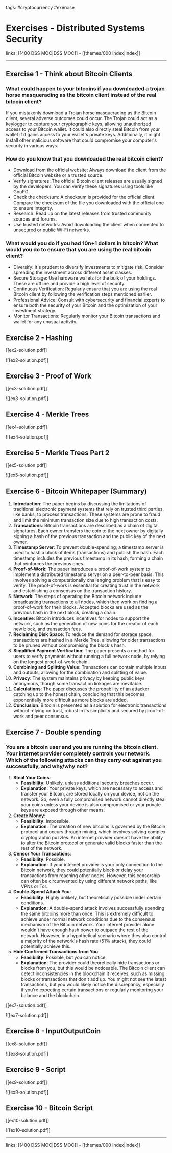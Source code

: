 tags: #cryptocurrency #exercise 

# Exercises - Distributed Systems Security

links: [[400 DSS MOC|DSS MOC]] - [[themes/000 Index|Index]]

---

## Exercise 1 - Think about Bitcoin Clients

### What could happen to your bitcoins if you downloaded a trojan horse masquerading as the bitcoin client instead of the real bitcoin client? 

If you mistakenly download a Trojan horse masquerading as the Bitcoin client, several adverse outcomes could occur. The Trojan could act as a keylogger to capture your cryptographic keys, allowing unauthorized access to your Bitcoin wallet. It could also directly steal Bitcoin from your wallet if it gains access to your wallet's private keys. Additionally, it might install other malicious software that could compromise your computer's security in various ways.

### How do you know that you downloaded the real bitcoin client? 

- Download from the official website: Always download the client from the official Bitcoin website or a trusted source.
- Verify signatures: The official Bitcoin client releases are usually signed by the developers. You can verify these signatures using tools like GnuPG.
- Check the checksum: A checksum is provided for the official client. Compare the checksum of the file you downloaded with the official one to ensure integrity.
- Research: Read up on the latest releases from trusted community sources and forums.
- Use trusted networks: Avoid downloading the client when connected to unsecured or public Wi-Fi networks.
### What would you do if you had 10n+1 dollars in bitcoin? What would you do to ensure that you are using the real bitcoin client?

- Diversify: It's prudent to diversify investments to mitigate risk. Consider spreading the investment across different asset classes.
- Secure Storage: Use hardware wallets for the bulk of your holdings. These are offline and provide a high level of security.
- Continuous Verification: Regularly ensure that you are using the real Bitcoin client by following the verification steps mentioned earlier.
- Professional Advice: Consult with cybersecurity and financial experts to ensure both the security of your Bitcoin and the optimization of your investment strategy.
- Monitor Transactions: Regularly monitor your Bitcoin transactions and wallet for any unusual activity.



## Exercise 2 - Hashing

[[ex2-solution.pdf]]

![[ex2-solution.pdf]]



## Exercise 3 - Proof of Work

[[ex3-solution.pdf]]

![[ex3-solution.pdf]]




## Exercise 4 - Merkle Trees

[[ex4-solution.pdf]]

![[ex4-solution.pdf]]


## Exercise 5 - Merkle Trees Part 2

[[ex5-solution.pdf]]

![[ex5-solution.pdf]]


## Exercise 6 - Bitcoin Whitepaper (Summary)

1. **Introduction**: The paper begins by discussing the limitations of traditional electronic payment systems that rely on trusted third parties, like banks, to process transactions. These systems are prone to fraud and limit the minimum transaction size due to high transaction costs.
2. **Transactions**: Bitcoin transactions are described as a chain of digital signatures. Each owner transfers the coin to the next owner by digitally signing a hash of the previous transaction and the public key of the next owner.
3. **Timestamp Server**: To prevent double-spending, a timestamp server is used to hash a block of items (transactions) and publish the hash. Each timestamp includes the previous timestamp in its hash, forming a chain that reinforces the previous ones.
4. **Proof-of-Work**: The paper introduces a proof-of-work system to implement a distributed timestamp server on a peer-to-peer basis. This involves solving a computationally challenging problem that is easy to verify. The proof-of-work is essential for creating trust in the network and establishing a consensus on the transaction history.
5. **Network**: The steps of operating the Bitcoin network include broadcasting transactions to all nodes, which then work on finding a proof-of-work for their blocks. Accepted blocks are used as the previous hash in the next block, creating a chain.
6. **Incentive**: Bitcoin introduces incentives for nodes to support the network, such as the generation of new coins for the creator of each new block, and transaction fees.
7. **Reclaiming Disk Space**: To reduce the demand for storage space, transactions are hashed in a Merkle Tree, allowing for older transactions to be pruned without compromising the block's hash.
8. **Simplified Payment Verification**: The paper presents a method for users to verify payments without running a full network node, by relying on the longest proof-of-work chain.
9. **Combining and Splitting Value**: Transactions can contain multiple inputs and outputs, allowing for the combination and splitting of value.
10. **Privacy**: The system maintains privacy by keeping public keys anonymous, though some transaction linkages are inevitable.
11. **Calculations**: The paper discusses the probability of an attacker catching up to the honest chain, concluding that this becomes exponentially more difficult as more blocks are added.
12. **Conclusion**: Bitcoin is presented as a solution for electronic transactions without relying on trust, robust in its simplicity and secured by proof-of-work and peer consensus.

## Exercise 7 - Double spending

### You are a bitcoin user and you are running the bitcoin client. Your internet provider completely controls your network. Which of the following attacks can they carry out against you successfully, and why/why not?

1. **Steal Your Coins**:
    - **Feasibility**: Unlikely, unless additional security breaches occur.
    - **Explanation**: Your private keys, which are necessary to access and transfer your Bitcoin, are stored locally on your device, not on the network. So, even a fully compromised network cannot directly steal your coins unless your device is also compromised or your private keys are exposed through other means.
2. **Create Money**:
    - **Feasibility**: Impossible.
    - **Explanation**: The creation of new bitcoins is governed by the Bitcoin protocol and occurs through mining, which involves solving complex cryptographic puzzles. An internet provider doesn't have the ability to alter the Bitcoin protocol or generate valid blocks faster than the rest of the network.
3. **Censor Your Transactions**:
    - **Feasibility**: Possible.
    - **Explanation**: If your internet provider is your only connection to the Bitcoin network, they could potentially block or delay your transactions from reaching other nodes. However, this censorship can often be circumvented by using different network paths, like VPNs or Tor.
4. **Double-Spend Attack You**:
    - **Feasibility**: Highly unlikely, but theoretically possible under certain conditions.
    - **Explanation**: A double-spend attack involves successfully spending the same bitcoins more than once. This is extremely difficult to achieve under normal network conditions due to the consensus mechanism of the Bitcoin network. Your internet provider alone wouldn't have enough hash power to outpace the rest of the network. However, in a hypothetical scenario where they also control a majority of the network's hash rate (51% attack), they could potentially achieve this.
5. **Hide Confirmed Transactions from You**:
    - **Feasibility**: Possible, but you can notice.
    - **Explanation**: The provider could theoretically hide transactions or blocks from you, but this would be noticeable. The Bitcoin client can detect inconsistencies in the blockchain it receives, such as missing blocks or transactions that don't add up. You might not see the latest transactions, but you would likely notice the discrepancy, especially if you're expecting certain transactions or regularly monitoring your balance and the blockchain.

[[ex7-solution.pdf]]

![[ex7-solution.pdf]]



## Exercise 8 - InputOutputCoin

[[ex8-solution.pdf]]

![[ex8-solution.pdf]]


## Exercise 9 - Script

[[ex9-solution.pdf]]

![[ex9-solution.pdf]]



## Exercise 10 - Bitcoin Script

[[ex10-solution.pdf]]

![[ex10-solution.pdf]]

---
links: [[400 DSS MOC|DSS MOC]] - [[themes/000 Index|Index]]
